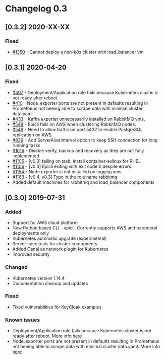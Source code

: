 # Changelog 0.3

## [0.3.2] 2020-XX-XX

### Fixed

- [#1350](https://github.com/hitachienergy/epiphany/issues/1350) - Cannot deploy a non-k8s cluster with load\_balancer vm

## [0.3.1] 2020-04-20

### Fixed

- [#407](https://github.com/hitachienergy/epiphany/issues/407) - Deployment/Application role fails because Kubernetes cluster is not ready after reboot.
- [#410](https://github.com/hitachienergy/epiphany/issues/410) - Node_exporter ports are not present in defaults resulting in Prometheus not beeing able to scrape data with minimal cluster data.yaml.
- [#433](https://github.com/hitachienergy/epiphany/issues/433) - Kafka exporter unnecessarily installed on RabbitMQ vms.
- [#548](https://github.com/hitachienergy/epiphany/issues/548) - Epicli fails on AWS when clustering RabbitMQ nodes.
- [#549](https://github.com/hitachienergy/epiphany/issues/549) - Need to allow traffic on port 5432 to enable PostgreSQL replication on AWS.
- [#839](https://github.com/hitachienergy/epiphany/issues/839) - Add ServerAliveInterval option to keep SSH connection for long running tasks
- [#1016](https://github.com/hitachienergy/epiphany/issues/1016) - Disable verify, backup and recovery as they are not fully implemented
- [#1105](https://github.com/hitachienergy/epiphany/issues/1105) - [v0.3] failing on task: Install container-selinux for RHEL
- [#1106](https://github.com/hitachienergy/epiphany/issues/1106) - [v0.3] Epicli exiting with exit code 0 despite errors
- [#1154](https://github.com/hitachienergy/epiphany/issues/1154) - Node exporter is not installed on logging vms
- [#1163](https://github.com/hitachienergy/epiphany/issues/1163) - [v0.4, v0.3] Typo in the role name rabbitmq
- Added default machines for rabbitmq and load_balancer components

## [0.3.0] 2019-07-31

### Added

- Support for AWS cloud platform
- New Python based CLI - epicli. Currently supports AWS and baremetal deployments only
- Kubernetes automatic upgrade (experimental)
- Server spec tests for cluster components
- Added Canal as network plugin for Kubernetes
- Improved security

### Changed

- Kubernetes version 1.14.4
- Documentation cleanup and updates

### Fixed

- Fixed vulnerabilities for KeyCloak examples

### Known issues

- Deployment/Application role fails because Kubernetes cluster is not ready after reboot. More info [here](https://github.com/hitachienergy/epiphany/issues/407)
- Node_exporter ports are not present in defaults resulting in Prometheus not beeing able to scrape data with minimal cluster data.yaml. More info [here](https://github.com/hitachienergy/epiphany/issues/410)
